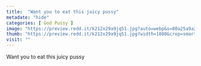 ```yaml
---
title:  "Want you to eat this juicy pussy"
metadate: "hide"
categories: [ God Pussy ]
image: "https://preview.redd.it/k212x29a9jq51.jpg?auto=webp&s=80a25a9a276e883f604db8b2ef436dd513ee576b"
thumb: "https://preview.redd.it/k212x29a9jq51.jpg?width=1080&crop=smart&auto=webp&s=ff19c341ab716c6d43d88989c35fd2b4de45e869"
visit: ""
---
```

Want you to eat this juicy pussy

